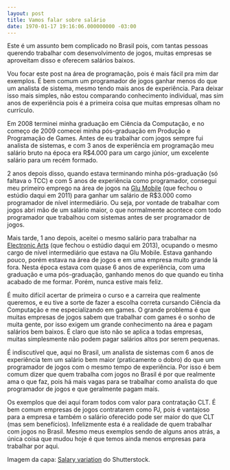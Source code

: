 ```yaml
---
layout: post
title: Vamos falar sobre salário
date: 1970-01-17 19:16:06.000000000 -03:00
---
```

Este é um assunto bem complicado no Brasil pois, com tantas pessoas querendo trabalhar com desenvolvimento de jogos, muitas empresas se aproveitam disso e oferecem salários baixos.

Vou focar este post na área de programação, pois é mais fácil pra mim dar exemplos. É bem comum um programador de jogos ganhar menos do que um analista de sistema, mesmo tendo mais anos de experiência. Para deixar isso mais simples, não estou comparando conhecimento individual, mas sim anos de experiência pois é a primeira coisa que muitas empresas olham no currículo.

Em 2008 terminei minha graduação em Ciência da Computação, e no começo de 2009 comecei minha pós-graduação em Produção e Programação de Games. Antes de eu trabalhar com jogos sempre fui analista de sistemas, e com 3 anos de experiência em programação meu salário bruto na época era R$4.000 para um cargo júnior, um excelente salário para um recém formado.

2 anos depois disso, quando estava terminando minha pós-graduação (só faltava o TCC) e com 5 anos de experiência como programador, consegui meu primeiro emprego na área de jogos na [Glu Mobile](http://glu.com) (que fechou o estúdio daqui em 2011) para ganhar um salário de R$3.000 como programador de nível intermediário. Ou seja, por vontade de trabalhar com jogos abri mão de um salário maior, o que normalmente acontece com todo programador que trabalhou com sistemas antes de ser programador de jogos.

Mais tarde, 1 ano depois, aceitei o mesmo salário para trabalhar na [Electronic Arts](http://ea.com) (que fechou o estúdio daqui em 2013), ocupando o mesmo cargo de nível intermediário que estava na Glu Mobile. Estava ganhando pouco, porém estava na área de jogos e em uma empresa muito grande lá fora. Nesta época estava com quase 6 anos de experiência, com uma graduação e uma pós-graduação, ganhando menos do que quando eu tinha acabado de me formar. Porém, nunca estive mais feliz. 

É muito difícil acertar de primeira o curso e a carreira que realmente queremos, e eu tive a sorte de fazer a escolha correta cursando Ciência da Computação e me especializando em games. O grande problema é que muitas empresas de jogos sabem que trabalhar com games é o sonho de muita gente, por isso exigem um grande conhecimento na área e pagam salários bem baixos. É claro que isto não se aplica a todas empresas, muitas simplesmente não podem pagar salários altos por serem pequenas.

É indiscutível que, aqui no Brasil, um analista de sistemas com 6 anos de experiência tem um salário bem maior (praticamente o dobro) do que um programador de jogos com o mesmo tempo de experiência. Por isso é bem comum dizer que quem trabalha com jogos no Brasil é por que realmente ama o que faz, pois há mais vagas para se trabalhar como analista do que programador de jogos e que geralmente pagam mais.

Os exemplos que dei aqui foram todos com valor para contratação CLT. É bem comum empresas de jogos contratarem como PJ, pois é vantajoso para a empresa e também o salário oferecido pode ser maior do que CLT (mas sem benefícios). Infelizmente esta é a realidade de quem trabalhar com jogos no Brasil. Mesmo meus exemplos sendo de alguns anos atrás, a única coisa que mudou hoje é que temos ainda menos empresas para trabalhar por aqui.

Imagem da capa: [Salary variation](http://www.shutterstock.com/pic-289507745/stock-vector-salary-variation-flat-design-business-concept-cartoon-illustration.html?src=NakHlovtgWQyzSUfdkrtcg-1-6) do Shutterstock.
